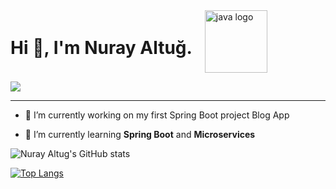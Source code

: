 <div style="display: flex; align-items: center;">
  <div>
    <h1 style="font-weight: bold;">Hi 👋, I'm Nuray Altuğ.</h1>
 
  </div>
  <img src="https://user-images.githubusercontent.com/56605130/235526710-73eb6810-853b-4316-8631-2c1f1613b449.png" alt="java logo" style="width: 100px; height: 100px; margin-left: 20px;">
</div>




 <img src="![giphy](https://media.giphy.com/media/cOSbH8NoUFt9MXbuie/giphy.gif)
"> 
<hr>

- 🤍 I’m currently working on my first Spring Boot project Blog App

- 🌱 I’m currently learning **Spring Boot** and **Microservices**




![Nuray Altug's GitHub stats](https://github-readme-stats.vercel.app/api?username=nurayaaltug&show_icons=true)

[![Top Langs](https://github-readme-stats.vercel.app/api/top-langs/?username=nurayaaltug&hide_progress=true)](https://github.com/nurayaaltug/github-readme-stats)
